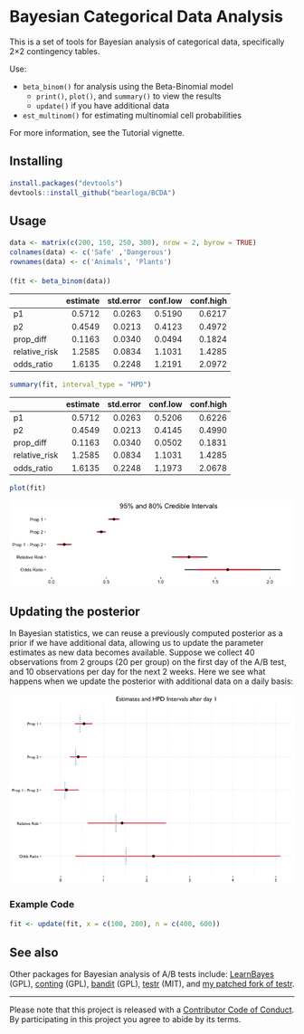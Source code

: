 # Bayesian Categorical Data Analysis

This is a set of tools for Bayesian analysis of categorical data, specifically 2×2 contingency tables.

Use:

- `beta_binom()` for analysis using the Beta-Binomial model
  - `print()`, `plot()`, and `summary()` to view the results
  - `update()` if you have additional data
- `est_multinom()` for estimating multinomial cell probabilities

For more information, see the Tutorial vignette.

## Installing

```R
install.packages("devtools")
devtools::install_github("bearloga/BCDA")
```

## Usage

```R
data <- matrix(c(200, 150, 250, 300), nrow = 2, byrow = TRUE)
colnames(data) <- c('Safe' ,'Dangerous')
rownames(data) <- c('Animals', 'Plants')

(fit <- beta_binom(data))
```

|              | estimate| std.error| conf.low| conf.high|
|:-------------|--------:|---------:|--------:|---------:|
|p1            |   0.5712|    0.0263|   0.5190|    0.6217|
|p2            |   0.4549|    0.0213|   0.4123|    0.4972|
|prop_diff     |   0.1163|    0.0340|   0.0494|    0.1824|
|relative_risk |   1.2585|    0.0834|   1.1031|    1.4285|
|odds_ratio    |   1.6135|    0.2248|   1.2191|    2.0972|

```R
summary(fit, interval_type = "HPD")
```

|              | estimate| std.error| conf.low| conf.high|
|:-------------|--------:|---------:|--------:|---------:|
|p1            |   0.5712|    0.0263|   0.5206|    0.6226|
|p2            |   0.4549|    0.0213|   0.4145|    0.4990|
|prop_diff     |   0.1163|    0.0340|   0.0502|    0.1831|
|relative_risk |   1.2585|    0.0834|   1.1031|    1.4285|
|odds_ratio    |   1.6135|    0.2248|   1.1973|    2.0678|

```R
plot(fit)
```

![Preview of visualization of the posterior draws.](plot.png)

## Updating the posterior

In Bayesian statistics, we can reuse a previously computed posterior as a prior if we have additional data, allowing us to update the parameter estimates as new data becomes available. Suppose we collect 40 observations from 2 groups (20 per group) on the first day of the A/B test, and 10 observations per day for the next 2 weeks. Here we see what happens when we update the posterior with additional data on a daily basis:

![](updating.gif)

### Example Code

```R
fit <- update(fit, x = c(100, 200), n = c(400, 600))
```

## See also

Other packages for Bayesian analysis of A/B tests include: [LearnBayes](https://cran.r-project.org/web/packages/LearnBayes/index.html) (GPL), [conting](https://cran.r-project.org/web/packages/conting/index.html) (GPL), [bandit](https://cran.r-project.org/web/packages/bandit/index.html) (GPL), [testr](https://github.com/ayakubovich/testr) (MIT), and [my patched fork of testr](https://github.com/bearloga/testr).

---------

Please note that this project is released with a [Contributor Code of Conduct](CONDUCT.md). By participating in this project you agree to abide by its terms.
